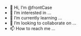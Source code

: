 - 👋 Hi, I’m @frontCase
- 👀 I’m interested in ...
- 🌱 I’m currently learning ...
- 💞️ I’m looking to collaborate on ...
- 📫 How to reach me ...

<!---
frontCase/frontCase is a ✨ special ✨ repository because its `README.md` (this file) appears on your GitHub profile.
You can click the Preview link to take a look at your changes.
--->
